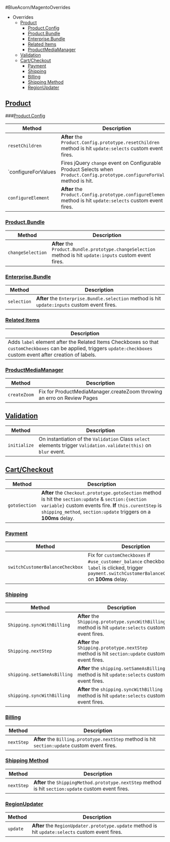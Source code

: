 #BlueAcorn/MagentoOverrides

* Overrides
	* [Product](#product)
		* [Product.Config](#config)
		* [Product.Bundle](#bundle)
		* [Enterprise.Bundle](#enterprisebundle)
		* [Related Items](#related)
		* [ProductMediaManager](#productmediamanager)
	* [Validation](#validation)
	* [Cart/Checkout](#checkout)
		* [Payment](#payment)
		* [Shipping](#shipping)
		* [Billing](#billing)
		* [Shipping Method](#shippingmethod)
		* [RegionUpdater](#region)
		
## [Product](id:product)

###[Product.Config](id:config)


| Method | Description |
|--------|-------------|
| `resetChildren` | **After** the `Product.Config.prototype.resetChildren` method is hit `update:selects` custom event fires. |
| `configureForValues | Fires jQuery `change` event on Configurable Product Selects when `Product.Config.prototype.configureForValues` method is hit. |
| `configureElement` | **After** the `Product.Config.prototype.configureElement` method is hit `update:selects` custom event fires. |

### [Product.Bundle](id:bundle)

| Method | Description |
|--------|-------------|
| `changeSelection` | **After** the `Product.Bundle.prototype.changeSelection` method is hit `update:inputs` custom event fires. |

### [Enterprise.Bundle](id:enterprisebundle)


| Method | Description |
|--------|-------------|
| `selection` | **After** the `Enterprise.Bundle.selection` method is hit `update:inputs` custom event fires. |

### [Related Items](id:related)


| Description |
|-------------|
| Adds `label` element after the Related Items Checkboxes so that `customCheckboxes` can be applied, triggers `update:checkboxes` custom event after creation of labels. |

### [ProductMediaManager](id:productmediamanager)


| Method | Description |
|--------|-------------|
| `createZoom` | Fix for ProductMediaManager.createZoom throwing an erro on Review Pages |

## [Validation](id:validation)

| Method | Description |
|--------|-------------|
| `initialize` | On instantiation of the `Validation` Class `select` elements trigger `Validation.validate(this)` on `blur` event. |

## [Cart/Checkout](id:checkout)

| Method | Description |
|--------|-------------|
| `gotoSection` | **After** the `Checkout.prototype.gotoSection` method is hit the `section:update` & `section:{section variable}` custom events fire. **If** `this.curentStep` is `shipping_method`, `section:update` triggers on a **100ms** delay. |

### [Payment](id:payment)

| Method | Description |
|--------|-------------|
| `switchCustomerBalanceCheckbox` | Fix for `customCheckboxes` if `#use_customer_balance` checkbox's `label` is clicked, trigger `payment.switchCustomerBalanceCheckbox` on **100ms** delay. |

### [Shipping](id:shipping)

| Method | Description |
|--------|-------------|
| `Shipping.syncWithBilling` | **After** the `Shipping.prototype.syncWithBilling` method is hit `update:selects` custom event fires. |
| `Shipping.nextStep` | **After** the `Shipping.prototype.nextStep` method is hit `section:update` custom event fires. |
| `shipping.setSameAsBilling` | **After** the `shipping.setSameAsBilling` method is hit `update:selects` custom event fires. |
| `shipping.syncWithBilling` | **After** the `shipping.syncWithBilling` method is hit `update:selects` custom event fires. |

### [Billing](id:billing)

| Method | Description |
|--------|-------------|
| `nextStep` | **After** the `Billing.prototype.nextStep` method is hit `section:update` custom event fires. |

### [Shipping Method](id:shippingmethod)

| Method | Description |
|--------|-------------|
| `nextStep` | **After** the `ShippingMethod.prototype.nextStep` method is hit `section:update` custom event fires. |

### [RegionUpdater](id:region)

| Method | Description |
|--------|-------------|
| `update` | **After** the `RegionUpdater.prototype.update` method is hit `update:selects` custom event fires. |
